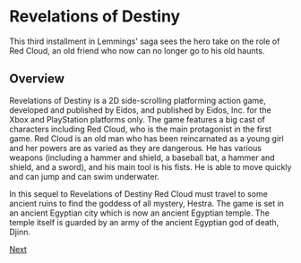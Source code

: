 # Revelations of Destiny

This third installment in Lemmings' saga sees the hero take on the role of Red Cloud, an old friend who now can no longer go to his old haunts.

## Overview

Revelations of Destiny is a 2D side-scrolling platforming action game, developed and published by Eidos, and published by Eidos, Inc. for the Xbox and PlayStation platforms only. The game features a big cast of characters including Red Cloud, who is the main protagonist in the first game. Red Cloud is an old man who has been reincarnated as a young girl and her powers are as varied as they are dangerous. He has various weapons (including a hammer and shield, a baseball bat, a hammer and shield, and a sword), and his main tool is his fists. He is able to move quickly and can jump and can swim underwater.

In this sequel to Revelations of Destiny Red Cloud must travel to some ancient ruins to find the goddess of all mystery, Hestra. The game is set in an ancient Egyptian city which is now an ancient Egyptian temple. The temple itself is guarded by an army of the ancient Egyptian god of death, Djinn.

[Next](067.md)